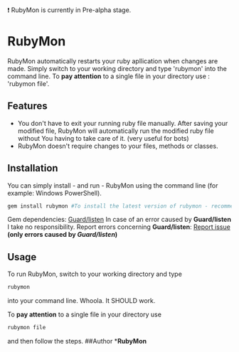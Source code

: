 :exclamation: RubyMon is currently in Pre-alpha stage.

# RubyMon
RubyMon automatically restarts your ruby apllication when changes are made. Simply switch to your working directory and type 'rubymon' into the command line. To **pay attention** to a single file in your directory use : 'rubymon file'.
## Features
* You don't have to exit your running ruby file manually. After saving your modified file, RubyMon will automatically run the modified ruby file without You having to take care of it. (very useful for bots)
* RubyMon doesn't require changes to your files, methods or classes.
## Installation
You can simply install - and run - RubyMon using the command line (for example: Windows PowerShell).
```ruby
gem install rubymon #To install the latest version of rubymon - recommended
```

Gem dependencies: <a href="https://github.com/guard/listen">Guard/listen</a>
In case of an error caused by <b>Guard/listen</b> I take no responsibility. Report errors concerning <b>Guard/listen</b>: <a href="https://github.com/guard/listen/issues">Report issue</a> <b>(only errors caused by <i>Guard/listen</i>)</b>
## Usage
To run RubyMon, switch to your working directory and type 
```ruby
rubymon
```
into your command line. Whoola. It SHOULD work.


To **pay attention** to a single file in your directory use 
```ruby
rubymon file
```
and then follow the steps.
##Author
***RubyMon**
